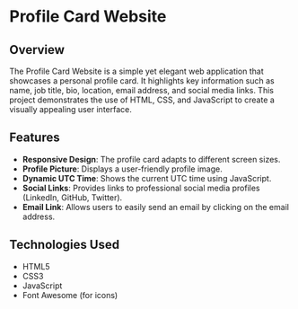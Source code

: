 # Profile Card Website

## Overview

The Profile Card Website is a simple yet elegant web application that showcases a personal profile card. It highlights key information such as name, job title, bio, location, email address, and social media links. This project demonstrates the use of HTML, CSS, and JavaScript to create a visually appealing user interface.

## Features

- **Responsive Design**: The profile card adapts to different screen sizes.
- **Profile Picture**: Displays a user-friendly profile image.
- **Dynamic UTC Time**: Shows the current UTC time using JavaScript.
- **Social Links**: Provides links to professional social media profiles (LinkedIn, GitHub, Twitter).
- **Email Link**: Allows users to easily send an email by clicking on the email address.

## Technologies Used

- HTML5
- CSS3
- JavaScript
- Font Awesome (for icons)